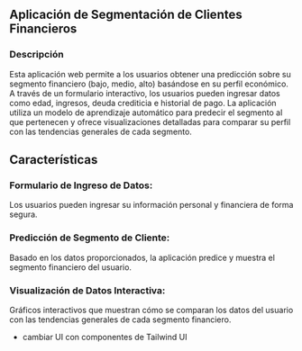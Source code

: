 
## Aplicación de Segmentación de Clientes Financieros
### Descripción
Esta aplicación web permite a los usuarios obtener una predicción sobre su segmento financiero (bajo, medio, alto) basándose en su perfil económico. A través de un formulario interactivo, los usuarios pueden ingresar datos como edad, ingresos, deuda crediticia e historial de pago. La aplicación utiliza un modelo de aprendizaje automático para predecir el segmento al que pertenecen y ofrece visualizaciones detalladas para comparar su perfil con las tendencias generales de cada segmento.

## Características
### Formulario de Ingreso de Datos: 
Los usuarios pueden ingresar su información personal y financiera de forma segura.
### Predicción de Segmento de Cliente: 
Basado en los datos proporcionados, la aplicación predice y muestra el segmento financiero del usuario.
### Visualización de Datos Interactiva: 
Gráficos interactivos que muestran cómo se comparan los datos del usuario con las tendencias generales de cada segmento financiero.

- cambiar UI con componentes de Tailwind UI
